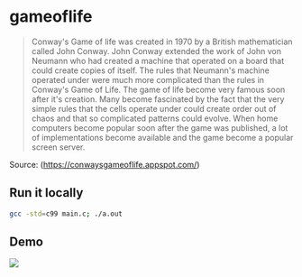 # gameoflife
> Conway's Game of life was created in 1970 by a British mathematician called John Conway. John Conway
extended the work of John von Neumann who had created a machine that operated on a board that could
create copies of itself. The rules that Neumann's machine operated under were much more complicated
than the rules in Conway's Game of Life.
The game of life become very famous soon after it's creation. Many become fascinated by the fact that
the very simple rules that the cells operate under could create order out of chaos and that so
complicated patterns could evolve. When home computers become popular soon after the game was
published, a lot of implementations become available and the game become a popular screen server.

Source: (https://conwaysgameoflife.appspot.com/)

## Run it locally
```bash
gcc -std=c99 main.c; ./a.out
```

## Demo
<img src='https://media.giphy.com/media/gPj2VRVdy8tJ6YJh3J/giphy.gif'>
